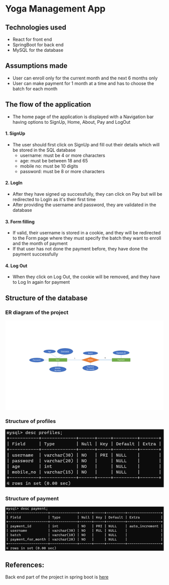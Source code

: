 # Yoga Management App

## Technologies used

- React for front end
- SpringBoot for back end
- MySQL for the database

## Assumptions made

- User can enroll only for the current month and the next 6 months only
- User can make payment for 1 month at a time and has to choose the batch for each month

## The flow of the application

- The home page of the application is displayed with a Navigation bar having options to SignUp, Home, About, Pay and LogOut

#### 1. SignUp

- The user should first click on SignUp and fill out their details which will be stored in the SQL database
  - username: must be 4 or more characters
  - age: must be between 18 and 65
  - mobile no: must be 10 digits
  - password: must be 8 or more characters

#### 2. LogIn

- After they have signed up successfully, they can click on Pay but will be redirected to LogIn as it's their first time
- After providing the username and password, they are validated in the database

#### 3. Form filling

- If valid, their username is stored in a cookie, and they will be redirected to the Form page where they must specify the batch they want to enroll and the month of payment
- If that user has not done the payment before, they have done the payment successfully

#### 4. Log Out

- When they click on Log Out, the cookie will be removed, and they have to Log In again for payment

## Structure of the database

### ER diagram of the project

![ER Diagram](https://github.com/Ironclad7/yoga-management-app/blob/master/Yoga%20Management%20ER%20Diagram.PNG?raw=true)

### Structure of profiles

![profiles structure](https://github.com/Ironclad7/yoga-management-app/blob/master/profiles%20desc.png?raw=true)

### Structure of payment

![payment structure](https://github.com/Ironclad7/yoga-management-app/blob/master/payment%20desc.png?raw=true)

## References:

Back end part of the project in spring boot is [here](https://github.com/Ironclad7/yoga-management-apis)
